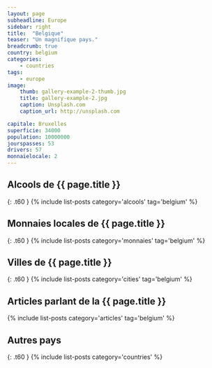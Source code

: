 ```yaml
---
layout: page
subheadline: Europe
sidebar: right
title:  "Belgique"
teaser: "Un magnifique pays."
breadcrumb: true
country: belgium
categories:
    - countries
tags:
    - europe
image:
    thumb: gallery-example-2-thumb.jpg
    title: gallery-example-2.jpg
    caption: Unsplash.com
    caption_url: http://unsplash.com

capitale: Bruxelles
superficie: 34000
population: 10000000
jourspasses: 53
drivers: 57
monnaielocale: 2
---
```


## Alcools de {{ page.title }}
{: .t60 }
{% include list-posts category='alcools' tag='belgium' %}

## Monnaies locales de {{ page.title }}
{: .t60 }
{% include list-posts category='monnaies' tag='belgium' %}

## Villes de {{ page.title }}
{: .t60 }
{% include list-posts category='cities' tag='belgium' %}

## Articles parlant de la {{ page.title }}
{% include list-posts category='articles' tag='belgium' %}

## Autres pays
{: .t60 }
{% include list-posts category='countries' %}
